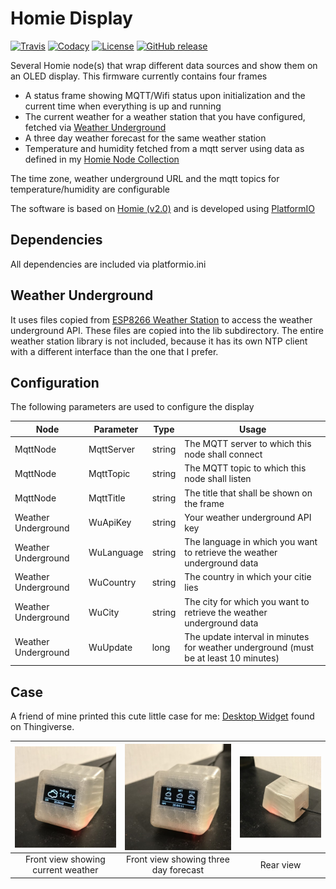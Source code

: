 # Homie Display

[![Travis](https://img.shields.io/travis/luebbe/homie-display.svg?branch=master&style=flat-square)](https://travis-ci.org/luebbe/homie-display)
[![Codacy](https://img.shields.io/codacy/grade/475651b0c5e1421aa0266d7592891e68?style=flat-square)](https://www.codacy.com/app/luebbe/homie-display/dashboard)
[![License](https://img.shields.io/github/license/mashape/apistatus.svg?style=flat-square)](https://opensource.org/licenses/MIT)
[![GitHub release](https://img.shields.io/github/release/luebbe/homie-display.svg?style=flat-square)](https://github.com/luebbe/homie-display/releases)

Several Homie node(s) that wrap different data sources and show them on an OLED display.
This firmware currently contains four frames

- A status frame showing MQTT/Wifi status upon initialization and the current time when everything is up and running
- The current weather for a weather station that you have configured, fetched via [Weather Underground](https://www.wunderground.com/)
- A three day weather forecast for the same weather station
- Temperature and humidity fetched from a mqtt server using data as defined in my [Homie Node Collection](https://github.com/luebbe/homie-node-collection)

The time zone, weather underground URL and the mqtt topics for temperature/humidity are configurable

The software is based on [Homie (v2.0)](https://github.com/marvinroger/homie-esp8266) and is developed using [PlatformIO](https://github.com/platformio)

## Dependencies

All dependencies are included via platformio.ini

## Weather Underground

It uses files copied from [ESP8266 Weather Station](https://github.com/squix78/esp8266-weather-station) to access the weather underground API. These files are copied into the lib subdirectory. The entire weather station library is not included, because it has its own NTP client with a different interface than the one that I prefer.

## Configuration

The following parameters are used to configure the display

| Node                | Parameter  | Type   | Usage                                                                                |
| ------------------- | ---------- | ------ | ------------------------------------------------------------------------------------ |
| MqttNode            | MqttServer | string | The MQTT server to which this node shall connect                                     |
| MqttNode            | MqttTopic  | string | The MQTT topic to which this node shall listen                                       |
| MqttNode            | MqttTitle  | string | The title that shall be shown on the frame                                           |
| Weather Underground | WuApiKey   | string | Your weather underground API key                                                     |
| Weather Underground | WuLanguage | string | The language in which you want to retrieve the weather underground data              |
| Weather Underground | WuCountry  | string | The country in which your citie lies                                                 |
| Weather Underground | WuCity     | string | The city for which you want to retrieve the weather underground data                 |
| Weather Underground | WuUpdate   | long   | The update interval in minutes for weather underground (must be at least 10 minutes) |

## Case

A friend of mine printed this cute little case for me: [Desktop Widget](https://www.thingiverse.com/thing:857858/#files) found on Thingiverse.

| <img src="./images/Case_Front1.jpg" align="center" width="200"> | <img src="./images/Case_Front2.jpg" align="center" width="200"> | <img src="./images/Case_Rear.jpg" align="center" width="200"> |
| :-------------------------------------------------------------: | :-------------------------------------------------------------: | :-----------------------------------------------------------: |
|                Front view showing current weather               |              Front view showing three day forecast              |                           Rear view                           |
